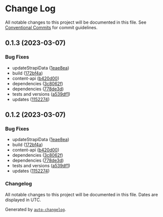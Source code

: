 # Change Log

All notable changes to this project will be documented in this file.
See [Conventional Commits](https://conventionalcommits.org) for commit guidelines.

## 0.1.3 (2023-03-07)


### Bug Fixes

*  updateStrapiData ([1eae8ea](https://github.com/SGFGOV/medusa-strapi-repo/commit/1eae8ea05709b60884dccb24fe3f8665f1638d17))
* build ([172bf4a](https://github.com/SGFGOV/medusa-strapi-repo/commit/172bf4adfb02e739aafc1165d4f80e949b85c63f))
* content-api ([b420d00](https://github.com/SGFGOV/medusa-strapi-repo/commit/b420d009f1a745e3019b019782a321e110ba2928))
* dependencies ([3c8062f](https://github.com/SGFGOV/medusa-strapi-repo/commit/3c8062fb459ad3d7e2106bbc6bca80375fa54452))
* dependencies ([778de3d](https://github.com/SGFGOV/medusa-strapi-repo/commit/778de3d295ff6fcf523ea23a833906d1dfbdc745))
* tests and versions ([a539df1](https://github.com/SGFGOV/medusa-strapi-repo/commit/a539df182f18795bb48d915506253cfc56822113))
* updates ([1152274](https://github.com/SGFGOV/medusa-strapi-repo/commit/1152274f7f68d6084ace059b3143aea6824b5df7))





## 0.1.2 (2023-03-07)


### Bug Fixes

*  updateStrapiData ([1eae8ea](https://github.com/SGFGOV/medusa-strapi-repo/commit/1eae8ea05709b60884dccb24fe3f8665f1638d17))
* build ([172bf4a](https://github.com/SGFGOV/medusa-strapi-repo/commit/172bf4adfb02e739aafc1165d4f80e949b85c63f))
* content-api ([b420d00](https://github.com/SGFGOV/medusa-strapi-repo/commit/b420d009f1a745e3019b019782a321e110ba2928))
* dependencies ([3c8062f](https://github.com/SGFGOV/medusa-strapi-repo/commit/3c8062fb459ad3d7e2106bbc6bca80375fa54452))
* dependencies ([778de3d](https://github.com/SGFGOV/medusa-strapi-repo/commit/778de3d295ff6fcf523ea23a833906d1dfbdc745))
* tests and versions ([a539df1](https://github.com/SGFGOV/medusa-strapi-repo/commit/a539df182f18795bb48d915506253cfc56822113))
* updates ([1152274](https://github.com/SGFGOV/medusa-strapi-repo/commit/1152274f7f68d6084ace059b3143aea6824b5df7))





### Changelog

All notable changes to this project will be documented in this file. Dates are displayed in UTC.

Generated by [`auto-changelog`](https://github.com/CookPete/auto-changelog).
